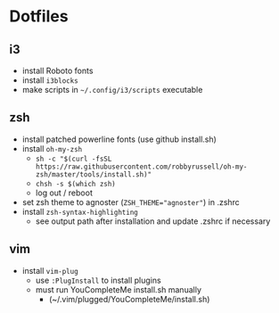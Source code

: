 # Dotfiles
## i3 
- install Roboto fonts
- install `i3blocks`
- make scripts in `~/.config/i3/scripts` executable

## zsh
- install patched powerline fonts (use github install.sh)
- install `oh-my-zsh`
  - `sh -c "$(curl -fsSL https://raw.githubusercontent.com/robbyrussell/oh-my-zsh/master/tools/install.sh)"`
  - `chsh -s $(which zsh)`
  - log out / reboot
- set zsh theme to agnoster (`ZSH_THEME="agnoster"`) in .zshrc
- install `zsh-syntax-highlighting`
  - see output path after installation and update .zshrc if necessary

## vim
- install `vim-plug`
  - use `:PlugInstall` to install plugins
  - must run YouCompleteMe install.sh manually
    - (~/.vim/plugged/YouCompleteMe/install.sh)

